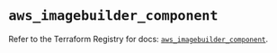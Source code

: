 # `aws_imagebuilder_component`

Refer to the Terraform Registry for docs: [`aws_imagebuilder_component`](https://registry.terraform.io/providers/hashicorp/aws/6.6.0/docs/resources/imagebuilder_component).
